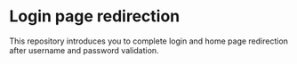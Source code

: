 # Login page redirection
 This repository introduces you to complete login and home page redirection after username and password validation.
